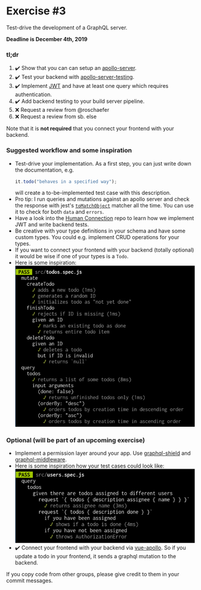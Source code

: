 # Exercise \#3

Test-drive the development of a GraphQL server.

**Deadline is December 4th, 2019**

### tl;dr

1. :heavy_check_mark: Show that you can can setup an [apollo-server](https://www.apollographql.com/docs/apollo-server/).
2. :heavy_check_mark: Test your backend with [apollo-server-testing](https://www.apollographql.com/docs/apollo-server/testing/testing/).
3. :heavy_check_mark: Implement [JWT](https://jwt.io/) and have at least one query which requires authentication.
4. :heavy_check_mark: Add backend testing to your build server pipeline.
5. :x: Request a review from @roschaefer
6. :x: Request a review from sb. else

Note that it is **not required** that you connect your frontend with your
backend.

### Suggested workflow and some inspiration

- Test-drive your implementation. As a first step, you can just write down the
  documentation, e.g.
  ```js
  it.todo("behaves in a specified way");
  ```
  will create a to-be-implemented test case with this description.
- Pro tip: I run queries and mutations against an apollo server and check the
  response with jest's [`toMatchObject`](https://jestjs.io/docs/en/expect#tomatchobjectobject)
  matcher all the time. You can use it to check for both `data` and `errors`.
- Have a look into the [Human Connection](https://github.com/human-connection/human-connection)
  repo to learn how we implement JWT and write backend tests.
- Be creative with your type definitions in your schema and have some custom
  types. You could e.g. implement CRUD operations for your types.
- If you want to connect your frontend with your backend (totally optional) it
  would be wise if one of your types is a `Todo`.
- Here is some inspiration: ![Test cases for CRUD operations](./crud.png)

### Optional (will be part of an upcoming exercise)

- Implement a permission layer around your app. Use [graphql-shield](https://github.com/maticzav/graphql-shield)
  and [graphql-middleware](https://github.com/prisma-labs/graphql-middleware).
- Here is some inspiration how your test cases could look like:
  ![Test cases for a permission layer](./permissions.png)
- :heavy_check_mark: Connect your frontend with your backend via [vue-apollo](https://github.com/vuejs/vue-apollo).
  So if you update a todo in your frontend, it sends a graphql mutation to the
  backend.

If you copy code from other groups, please give credit to them in your commit
messages.
